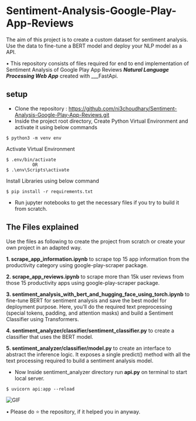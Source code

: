 # Sentiment-Analysis-Google-Play-App-Reviews

The aim of this project is to create a custom dataset for sentiment analysis. Use the data to fine-tune a BERT model and deploy your NLP model as a API.


• This repository consists of files required for end to end implementation of Sentiment Analysis of Google Play App Reviews ___Natural Language Processing Web App___ created with ___FastApi.

## setup
- Clone the repository : https://github.com/ni3choudhary/Sentiment-Analysis-Google-Play-App-Reviews.git
- Inside the project root directory, Create Python Virtual Environment and activate it using below commands 
```console
$ python3 -m venv env
``` 

Activate Virtual Environment
```console
$ .env/bin/activate 
          OR
$ .\env\Scripts\activate
```
Install Libraries using below command
```console
$ pip install -r requirements.txt
```

- Run jupyter notebooks to get the necessary files if you try to build it from scratch.

## The Files explained
Use the files as following to create the project from scratch or create your own project in an adapted way.

**1. scrape_app_information.ipynb** to scrape top 15 app information  from the productivity category using google-play-scraper package.

**2. scrape_app_reviews.ipynb** to scrape more than 15k user reviews from those 15 productivity apps using google-play-scraper package.

**3. sentiment_analysis_with_bert_and_hugging_face_using_torch.ipynb** to fine-tune BERT for sentiment analysis and save the best model for deployment purpose. Here, you'll do the required text preprocessing (special tokens, padding, and attention masks) and build a Sentiment Classifier using Transformers.

**4. sentiment_analyzer/classifier/sentiment_classifier.py** to create a classifier that uses the BERT model.

**5. sentiment_analyzer/classifier/model.py** to create an interface to abstract the inference logic. It exposes a single predict() method with all the text processing required to build a sentiment analysis model.

- Now Inside sentiment_analyzer directory run **api.py** on terminal to start local server.
```console
$ uvicorn api:app --reload
```

![GIF](readme_resources/sentiment_analyzer.gif)

• Please do ⭐ the repository, if it helped you in anyway.

